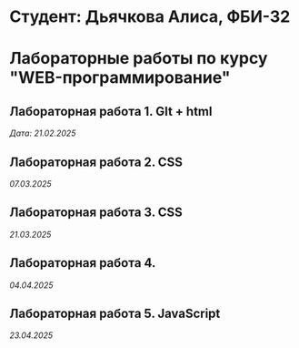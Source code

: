 # Студент: Дьячкова Алиса, ФБИ-32

# Лабораторные работы по курсу "WEB-программирование"

## Лабораторная работа 1. GIt + html

*Дата: 21.02.2025*

## Лабораторная работа 2. CSS

*07.03.2025*

## Лабораторная работа 3. CSS

*21.03.2025*

## Лабораторная работа 4.

*04.04.2025*

## Лабораторная работа 5. JavaScript

*23.04.2025*


